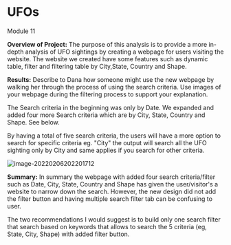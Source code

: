# UFOs
Module 11

**Overview of Project:** The purpose of this analysis is to provide a more in-depth analysis of UFO sightings by creating a webpage for users visiting the website. The website we created have some features such as dynamic table, filter and filtering table by City,State, Country and Shape. 

**Results:** Describe to Dana how someone might use the new webpage by walking her through the process of using the search criteria. Use images of your webpage during the filtering process to support your explanation.

The Search criteria in the beginning was only by Date. We expanded and added four more Search criteria which are by City, State, Country and Shape. See below.

By having a total of five search criteria, the users will have a more option to search for specific criteria eg. "City" the output will search all the UFO sighting only by City and same applies if you search for other criteria.



![image-20220206202201712](C:\Users\omaro\AppData\Roaming\Typora\typora-user-images\image-20220206202201712.png)

**Summary:** In summary the webpage with added four search criteria/filter such as Date, City, State, Country and Shape has given the user/visitor's a website to narrow down the search. However, the new design did not add the filter button and having multiple search filter tab can be confusing to user.

The two recommendations I would suggest is to build only one search filter that search based on keywords that allows to search the 5 criteria (eg, State, City, Shape) with added filter button. 

